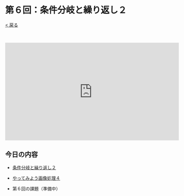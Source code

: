 # 第６回：条件分岐と繰り返し２

[< 戻る](../)

　

<iframe width="560" height="315" src="https://www.youtube.com/embed/13jviWbwj3Y?rel=0" title="YouTube video player" frameborder="0" allow="accelerometer; autoplay; clipboard-write; encrypted-media; gyroscope; picture-in-picture" allowfullscreen></iframe>

## 今日の内容

- [条件分岐と繰り返し２](for/)

- [やってみよう画像処理４](try4/)

- 第６回の課題（準備中）


